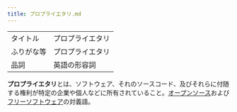 ```yaml
---
title: プロプライエタリ.md
---
```

<div>

|            |                  |
|------------|------------------|
| タイトル   | プロプライエタリ |
| ふりがな等 | プロプライエタリ |
| 品詞       | 英語の形容詞     |

  
**プロプライエタリ**とは、ソフトウェア、それのソースコード、及びそれらに付随する権利が特定の企業や個人などに所有されていること。[オープンソース](/%E3%82%AA%E3%83%BC%E3%83%97%E3%83%B3%E3%82%BD%E3%83%BC%E3%82%B9 "オープンソース")および[フリーソフトウェア](/%E3%83%95%E3%83%AA%E3%83%BC%E3%82%BD%E3%83%95%E3%83%88%E3%82%A6%E3%82%A7%E3%82%A2 "フリーソフトウェア")の対義語。

</div>
